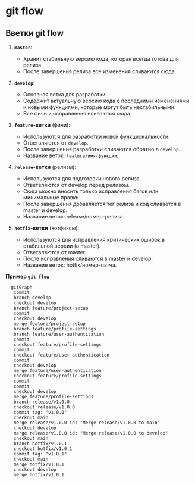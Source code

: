 # git flow

## Вветки git flow
1. **`master`**:
   - Хранит стабильную версию кода, которая всегда готова для релиза.
   - После завершения релиза все изменения сливаются сюда.

2. **`develop`**:
   - Основная ветка для разработки.
   - Содержит актуальную версию кода с последними изменениями и новыми функциями, которые могут быть нестабильными.
   - Все фичи и исправления вливаются сюда.

3. **`feature`-ветки** (фичи):
   - Используются для разработки новой функциональности.
   - Ответвляются от `develop`.
   - После завершения разработки сливаются обратно в `develop`.
   - Название веток: `feature/имя-функции`.

4. **`release`-ветки** (релизы):
   - Используются для подготовки нового релиза.
   - Ответвляются от develop перед релизом.
   - Сюда можно вносить только исправления багов или минимальные правки.
   - После завершения добавляется тег релиза и код сливается в master и develop.
   - Название веток: release/номер-релиза.

5. **`hotfix`-ветки** (хотфиксы):
   - Используются для исправления критических ошибок в стабильной версии (в master).
   - Ответвляются от master.
   - После исправления сливаются в master и develop.
   - Название веток: hotfix/номер-патча.

**Пример `git flow`**
```mermaid
  gitGraph
   commit
   branch develop
   checkout develop
   branch feature/project-setup
   commit
   checkout develop
   merge feature/project-setup
   branch feature/profile-settings
   branch feature/user-authentication
   commit
   checkout feature/profile-settings
   commit
   checkout feature/user-authentication
   commit
   checkout develop
   merge feature/user-authentication
   checkout feature/profile-settings
   commit
   commit
   checkout develop
   merge feature/profile-settings
   branch release/v1.0.0
   checkout release/v1.0.0
   commit tag: "v1.0.0"
   checkout main
   merge release/v1.0.0 id: "Merge release/v1.0.0 to main"
   checkout develop
   merge release/v1.0.0 id: "Merge release/v1.0.0 to develop"
   checkout main
   branch hotfix/v1.0.1
   checkout hotfix/v1.0.1
   commit tag: "v1.0.1"
   checkout main
   merge hotfix/v1.0.1
   checkout develop
   merge hotfix/v1.0.1
```
